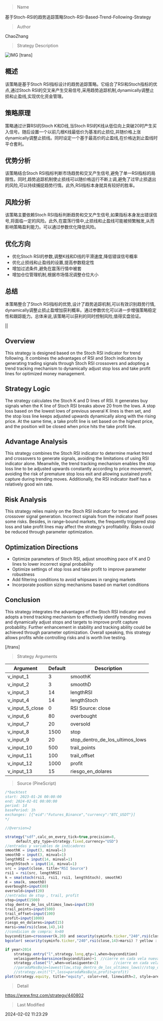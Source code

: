 
> Name

基于Stoch-RSI的趋势追踪策略Stoch-RSI-Based-Trend-Following-Strategy

> Author

ChaoZhang

> Strategy Description

![IMG](https://www.fmz.com/upload/asset/b610e42659c8185d7e.png)
[trans]
## 概述

该策略是基于Stoch RSI指标设计的趋势追踪策略。它结合了RSI和Stoch指标的优点,通过Stoch RSI的交叉来产生交易信号,采用趋势追踪机制,dynamically调整止损和止盈线,实现优化资金管理。

## 策略原理

策略通过计算RSI的Stoch K和D线,当Stoch RSI的K线从低位向上突破20时产生买入信号。随后设置一个以前几根K线最低价为基准的止损位,并随价格上涨dynamically调整止损线。同时设定一个基于最高价的止盈线,在价格达到止盈线时平仓套利。

## 优势分析

该策略结合Stoch RSI指标判断市场趋势和交叉产生信号,避免了单一RSI指标的局限性。同时,趋势追踪机制使止损线可以随价格运行不断上调,避免了过早止损退出的风险,可以持续捕捉趋势行情。此外,RSI指标本身就具有较好的胜率。

## 风险分析

该策略主要依赖Stoch RSI指标判断趋势和交叉产生信号,如果指标本身发出错误信号,将面临一定的风险。此外,在震荡行情中,止损线和止盈线可能被频繁触发,从而影响策略盈利能力。可以通过参数优化降低风险。

## 优化方向

- 优化Stoch RSI的参数,调整K线和D线的平滑速度,降低错误信号概率
- 优化止损线和止盈线的设置,提高参数稳定性
- 增加过滤条件,避免在震荡行情中被套
- 增加仓位管理机制,根据市场情况调整仓位大小

## 总结

本策略整合了Stoch RSI指标的优势,设计了趋势追踪机制,可以有效识别趋势行情, dynamically调整止损止盈增加获利概率。通过参数优化可以进一步增强策略稳定性和跟踪能力。总体来说,该策略可以获利的同时控制风险,值得实盘验证。

||

## Overview

This strategy is designed based on the Stoch RSI indicator for trend following. It combines the advantages of RSI and Stoch indicators by generating trading signals through Stoch RSI crossovers and adopting a trend tracking mechanism to dynamically adjust stop loss and take profit lines for optimized money management.

## Strategy Logic

The strategy calculates the Stoch K and D lines of RSI. It generates buy signals when the K line of Stoch RSI breaks above 20 from the lows. A stop loss based on the lowest lows of previous several K lines is then set, and the stop loss line keeps adjusted upwards dynamically along with the rising price. At the same time, a take profit line is set based on the highest price, and the position will be closed when price hits the take profit line.  

## Advantage Analysis

This strategy combines the Stoch RSI indicator to determine market trend and crossovers to generate signals, avoiding the limitations of using RSI indicator alone. Meanwhile, the trend tracking mechanism enables the stop loss line to be adjusted upwards constantly according to price movement, avoiding the risk of premature stop loss exit and allowing sustained profit capture during trending moves. Additionally, the RSI indicator itself has a relatively good win rate.

## Risk Analysis  

This strategy relies mainly on the Stoch RSI indicator for trend and crossover signal generation. Incorrect signals from the indicator itself poses some risks. Besides, in range-bound markets, the frequently triggered stop loss and take profit lines may affect the strategy's profitability. Risks could be reduced through parameter optimization.

## Optimization Directions

- Optimize parameters of Stoch RSI, adjust smoothing pace of K and D lines to lower incorrect signal probability
- Optimize settings of stop loss and take profit to improve parameter robustness  
- Add filtering conditions to avoid whipsaws in ranging markets
- Incorporate position sizing mechanisms based on market conditions

## Conclusion

This strategy integrates the advantages of the Stoch RSI indicator and adopts a trend tracking mechanism to effectively identify trending moves and dynamically adjust stops and targets to improve profit capture probability. Further enhancement in stability and tracking ability could be achieved through parameter optimization. Overall speaking, this strategy allows profits while controlling risks and is worth live testing.

[/trans]

> Strategy Arguments



|Argument|Default|Description|
|----|----|----|
|v_input_1|3|smoothK|
|v_input_2|3|smoothD|
|v_input_3|14|lengthRSI|
|v_input_4|14|lengthStoch|
|v_input_5_close|0|RSI Source: close|high|low|open|hl2|hlc3|hlcc4|ohlc4|
|v_input_6|80|overbought|
|v_input_7|20|oversold|
|v_input_8|1500|stop|
|v_input_9|20|stop_dentro_de_los_ultimos_lows|
|v_input_10|500|trail_points|
|v_input_11|100|trail_offset|
|v_input_12|1000|profit|
|v_input_13|15|riesgo_en_dolares|


> Source (PineScript)

``` javascript
/*backtest
start: 2023-01-26 00:00:00
end: 2024-02-01 00:00:00
period: 1d
basePeriod: 1h
exchanges: [{"eid":"Futures_Binance","currency":"BTC_USDT"}]
*/

//@version=2

strategy("sdf",calc_on_every_tick=true,precision=8,
     default_qty_type=strategy.fixed,currency="USD")
//entradas y variables de indicadores
smoothK = input(3, minval=1)
smoothD = input(3, minval=1)
lengthRSI = input(14, minval=1)
lengthStoch = input(14, minval=1)
src = input(close, title="RSI Source")
rsi1 = rsi(src, lengthRSI)
k = sma(stoch(rsi1, rsi1, rsi1, lengthStoch), smoothK)
d = sma(k, smoothD)
overbought=input(80)
oversold=input(20)
//entradas de stop , trail, profit
stop=input(1500)
stop_dentro_de_los_ultimos_lows=input(20)
trail_points=input(500)
trail_offset=input(100)
profit=input(1000)
riesgo_en_dolares=input(15)
marsi=sma(rsi(close,14),14)
//condicion de compra: k>80
buycondition=crossover(k,20) and security(syminfo.ticker,"240",rsi(close,14)>marsi)
bgcolor( security(syminfo.ticker,"240",rsi(close,14)>marsi) ? yellow : na , transp=0)

if year>2014
    strategy.entry("l",strategy.long,qty=1,when=buycondition)
    velasiguente=barssince(buycondition)+1  //cierre en cada vela nueva independientemente si subeObaja.FUNCIONANDO
    strategy.close("l",when=velasiguente>2)       //cierre en cada vela nueva independientemente si subeObaja.FUNCIONANDO
    //paradaMasBajo=lowest(low,stop_dentro_de_los_ultimos_lows)//stop_dentro_de_los_ultimos_lows, NO PROBADA 
    //strategy.exit("l",loss=paradaMasBajo,profit=profit)
plot(strategy.equity, title="equity", color=red, linewidth=2, style=areabr)
```

> Detail

https://www.fmz.com/strategy/440802

> Last Modified

2024-02-02 11:23:29
